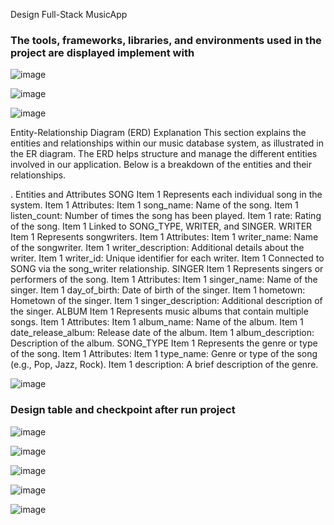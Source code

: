 Design Full-Stack MusicApp

### **The tools, frameworks, libraries, and environments used in the project are displayed implement with**
![image](https://github.com/user-attachments/assets/89465805-dfb3-4335-b3d8-8cdaa65ad4cc)

![image](https://github.com/user-attachments/assets/33c38eb2-0af7-48df-8c47-ccdfb68926b6)


![image](https://github.com/user-attachments/assets/89477b56-1305-494a-bf09-f370b598d4f0)

Entity-Relationship Diagram (ERD) Explanation
This section explains the entities and relationships within our music database system, as illustrated in the ER diagram. The ERD helps structure and manage the different entities involved in our application. Below is a breakdown of the entities and their relationships.

. Entities and Attributes
SONG
Item 1 Represents each individual song in the system.
Item 1 Attributes:
Item 1 song_name: Name of the song.
Item 1 listen_count: Number of times the song has been played.
Item 1 rate: Rating of the song.
Item 1 Linked to SONG_TYPE, WRITER, and SINGER.
WRITER
Item 1 Represents songwriters.
Item 1 Attributes:
Item 1 writer_name: Name of the songwriter.
Item 1 writer_description: Additional details about the writer.
Item 1 writer_id: Unique identifier for each writer.
Item 1 Connected to SONG via the song_writer relationship.
SINGER
Item 1 Represents singers or performers of the song.
Item 1 Attributes:
Item 1 singer_name: Name of the singer.
Item 1 day_of_birth: Date of birth of the singer.
Item 1 hometown: Hometown of the singer.
Item 1 singer_description: Additional description of the singer.
ALBUM
Item 1 Represents music albums that contain multiple songs.
Item 1 Attributes:
Item 1 album_name: Name of the album.
Item 1 date_release_album: Release date of the album.
Item 1 album_description: Description of the album.
SONG_TYPE
Item 1 Represents the genre or type of the song.
Item 1 Attributes:
Item 1 type_name: Genre or type of the song (e.g., Pop, Jazz, Rock).
Item 1 description: A brief description of the genre.

![image](https://github.com/user-attachments/assets/a5bc34c0-4222-4e64-874e-54df06ba11e9)

### **Design table and checkpoint after run project**
![image](https://github.com/user-attachments/assets/74452201-a0bb-45bb-8ec6-b1315ac6b07e)

![image](https://github.com/user-attachments/assets/a67ff3df-192e-43c2-9b72-1453503d2c60)

![image](https://github.com/user-attachments/assets/39cd2479-8a6a-478f-8875-b1f89334922c)

![image](https://github.com/user-attachments/assets/d7ea9a3e-094b-41cf-a26a-9807604c8e65)

![image](https://github.com/user-attachments/assets/653f7b8a-a852-4cd5-9965-eb6f4ba5af58)



